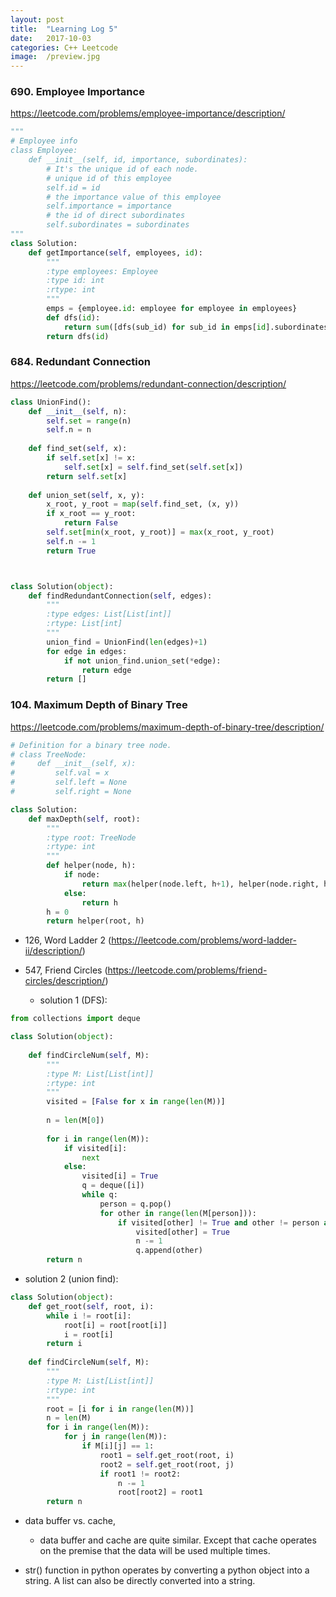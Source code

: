 ```yaml
---
layout: post
title:  "Learning Log 5"
date:   2017-10-03
categories: C++ Leetcode
image:  /preview.jpg
---
```

### 690. Employee Importance
https://leetcode.com/problems/employee-importance/description/

```python
"""
# Employee info
class Employee:
    def __init__(self, id, importance, subordinates):
        # It's the unique id of each node.
        # unique id of this employee
        self.id = id
        # the importance value of this employee
        self.importance = importance
        # the id of direct subordinates
        self.subordinates = subordinates
"""
class Solution:
    def getImportance(self, employees, id):
        """
        :type employees: Employee
        :type id: int
        :rtype: int
        """
        emps = {employee.id: employee for employee in employees}
        def dfs(id):
            return sum([dfs(sub_id) for sub_id in emps[id].subordinates]) + emps[id].importance
        return dfs(id)
```


### 684. Redundant Connection
https://leetcode.com/problems/redundant-connection/description/

```python
class UnionFind():
    def __init__(self, n):
        self.set = range(n)
        self.n = n
        
    def find_set(self, x):
        if self.set[x] != x:
            self.set[x] = self.find_set(self.set[x])
        return self.set[x]
    
    def union_set(self, x, y):
        x_root, y_root = map(self.find_set, (x, y))
        if x_root == y_root:
            return False
        self.set[min(x_root, y_root)] = max(x_root, y_root)
        self.n -= 1
        return True



class Solution(object):
    def findRedundantConnection(self, edges):
        """
        :type edges: List[List[int]]
        :rtype: List[int]
        """
        union_find = UnionFind(len(edges)+1)
        for edge in edges:
            if not union_find.union_set(*edge):
                return edge
        return []
```

### 104. Maximum Depth of Binary Tree
https://leetcode.com/problems/maximum-depth-of-binary-tree/description/

```python
# Definition for a binary tree node.
# class TreeNode:
#     def __init__(self, x):
#         self.val = x
#         self.left = None
#         self.right = None

class Solution:
    def maxDepth(self, root):
        """
        :type root: TreeNode
        :rtype: int
        """
        def helper(node, h):
            if node:
                return max(helper(node.left, h+1), helper(node.right, h+1))
            else:
                return h
        h = 0
        return helper(root, h)
```


- 126, Word Ladder 2 (https://leetcode.com/problems/word-ladder-ii/description/)

- 547, Friend Circles (https://leetcode.com/problems/friend-circles/description/)

  - solution 1 (DFS):

```python
from collections import deque

class Solution(object):
        
    def findCircleNum(self, M):
        """
        :type M: List[List[int]]
        :rtype: int
        """
        visited = [False for x in range(len(M))]
        
        n = len(M[0])
        
        for i in range(len(M)):
            if visited[i]:
                next
            else:
                visited[i] = True
                q = deque([i])
                while q:
                    person = q.pop()
                    for other in range(len(M[person])):
                        if visited[other] != True and other != person and M[person][other] == 1:
                            visited[other] = True
                            n -= 1
                            q.append(other)
        return n
```

  - solution 2 (union find):

```python
class Solution(object):
    def get_root(self, root, i):
        while i != root[i]:
            root[i] = root[root[i]]
            i = root[i]
        return i
        
    def findCircleNum(self, M):
        """
        :type M: List[List[int]]
        :rtype: int
        """
        root = [i for i in range(len(M))]
        n = len(M)
        for i in range(len(M)):
            for j in range(len(M)):
                if M[i][j] == 1:
                    root1 = self.get_root(root, i)
                    root2 = self.get_root(root, j)
                    if root1 != root2:
                        n -= 1
                        root[root2] = root1
        return n
```

- data buffer vs. cache,
  - data buffer and cache are quite similar. Except that cache operates on the premise that the data will be used multiple times. 
  
- str() function in python operates by converting a python object into a string. A list can also be directly converted into a string.





